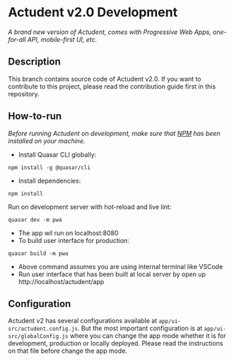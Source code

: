 # Actudent v2.0 Development
<i>A brand new version of Actudent, comes with Progressive Web Apps, one-for-all API, mobile-first UI,  etc. </i>

## Description
This branch contains source code of Actudent v2.0. If you want to contribute to this project, please read the contribution guide first in this repository.

## How-to-run
<i>Before running Actudent on development, make sure that [NPM](https://www.npmjs.com/get-npm) has been installed on your machine.</i>
- Install Quasar CLI globally:
```
npm install -g @quasar/cli
```
- Install dependencies:
```
npm install
```
Run on development server with hot-reload and live lint:
```
quasar dev -m pwa
```
- The app wil run on localhost:8080
- To build user interface for production:
```
quasar build -m pwa
```
- Above command assumes you are using internal terminal like VSCode
- Run user interface that has been built at local server by open up http://localhost/actudent/app

## Configuration
Actudent v2 has several configurations available at `app/ui-src/actudent.config.js`.
But the most important configuration is at `app/ui-src/globalConfig.js` where you can
change the app mode whether it is for development, production or locally deployed. Please read
the instructions on that file before change the app mode.